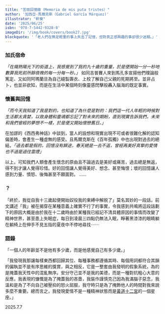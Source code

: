 ```yaml
---
title: "苦妓回憶錄（Memoria de mis puta tristes）"
author: '加西亞·馬爾克斯（Gabriel García Márquez)'
illustrator: "軒樂"
date: '2025/06/25'
isbn: '978-7-5442-9328-0'
imageDir: '/img/book/covers/book27.jpg'
blockquote: '「老人們在無足輕重的事上失去了記憶，但對真正感興趣的事卻很少迷糊。」'
---
```


### 加氏宿命

*「在熾熱陽光下的街道上，我感覺到了我的九十歲的重量，於是便開始一分一秒地數算我死前所餘夜晚的每一分每一秒。」*
如同吉普賽人來到馬孔多宣揚他們理論般篤定、又如同阿瑪蘭旦為自己縫製壽衣、上校了解自己父親的死期將至。並非占卜，也並非欲知，而是在生活中某個時刻像靈感閃擊般轟入腦海的既定事實。

### 懷舊與回憶

*「而今天我知道了我是對的，也知道了為什麼是對的：我們這一代人年輕的時候對生活都太貪婪，以致身體和靈魂都忘記了對未來的期盼，直到現實告訴我們，未來和我們曾經的夢想不一樣，於是便又開始懷戀舊日。」*

在加謬的《西西弗神話》中談到，當人的設想和現實出現不可或者很難化解的認知偏差時，會產生一種虛無的感受。且馬爾克斯在《百年孤獨》中也出現對過去的總結，*「過去都是假的，回憶沒有歸途，春天總是一去不返，曾經再美好真摯的愛情也不過是過往雲煙」*

以上，可知我們人類會產生懷念的原由且不論過去是美好或痛苦，過去總是無返，得不到才讓人覺得珍惜。好的回憶讓人覺得美好、想念、甚至悔恨；壞的回憶讓人感到力量、憤怒、後悔甚至不願面對。 ……

### ？

「終於，我從自我十三歲起便開始奴役我的束縛中解脱了」莫名其妙的一段話，前文講述「我」被在揭穿在某種意義上確實不行了的事實，令我感到共鳴將這段話劃下的原因大概是由於我在十二歲時由於某種我已經記不清具體原因的事情而改變了精神世界，甚至患上失眠症，每日到凌晨三四點仍無法入眠，睜著黑漆漆的眼睛躺在躺椅上在伸手不見五指的夏夜中不停地尋找⋯⋯

### 語錄

「一個人的年齡並不是他有多少歲，而是他感覺自己有多少歲。」

「我發現我那讓每樣東西都回歸其位、每種事務都遵循其時、每個用詞都符合其韻的偏執並不是有序思維的獎賞，與之相反，它是一整套由我發明的假象系統，為的是掩蓋我天性中的混亂無序。安分守己並不是我的美德，而是一種對抗粗心大意的反應，我表現的慷慨是為了掩蓋我的吝嗇，我裝作謹慎克己因為我滿腦子惡念，我溫和是為了不向自己被壓抑的怒火屈服，我守時只是為了掩飾他人的時間對我來說多麼不重要。總而言之，我發現愛情不是一種精神狀態而是[黃道十二宮](https://zh.wikipedia.org/zh-tw/黃道十二宮)的一個星座。」



2025.7.7